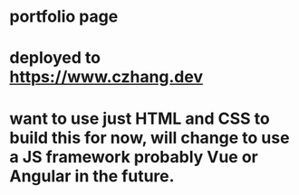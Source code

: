 # portfolio page

# deployed to https://www.czhang.dev

# want to use just HTML and CSS to build this for now, will change to use a JS framework probably Vue or Angular in the future.
